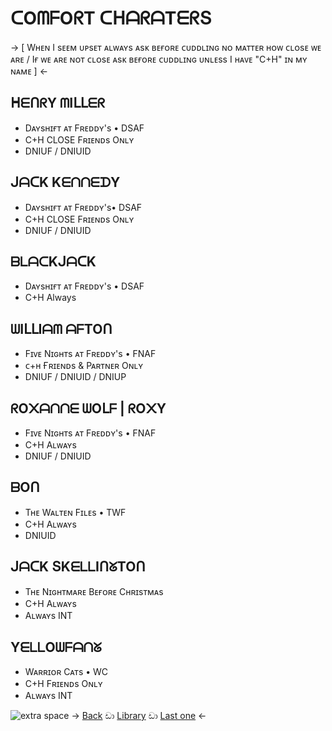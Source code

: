 # ᑕOᗰᖴOᖇT ᑕᕼᗩᖇᗩTᗴᖇՏ

-> [ Wʜᴇɴ I sᴇᴇᴍ ᴜᴘsᴇᴛ ᴀʟᴡᴀʏs ᴀsᴋ ʙᴇғᴏʀᴇ ᴄᴜᴅᴅʟɪɴɢ ɴᴏ ᴍᴀᴛᴛᴇʀ ʜᴏᴡ ᴄʟᴏsᴇ ᴡᴇ ᴀʀᴇ / Iғ ᴡᴇ ᴀʀᴇ ɴᴏᴛ ᴄʟᴏsᴇ ᴀsᴋ ʙᴇғᴏʀᴇ ᴄᴜᴅᴅʟɪɴɢ ᴜɴʟᴇss I ʜᴀᴠᴇ "C+H" ɪɴ ᴍʏ ɴᴀᴍᴇ ] <-

## ᕼᗴᑎᖇY ᗰIᒪᒪᗴᖇ
- Dᴀʏsʜɪғᴛ ᴀᴛ Fʀᴇᴅᴅʏ's • DSAF
- C+H CLOSE Fʀɪᴇɴᴅs Oɴʟʏ
- DNIUF / DNIUID

## ᒍᗩᑕK KᗴᑎᑎᗴᗪY
- Dᴀʏsʜɪғᴛ ᴀᴛ Fʀᴇᴅᴅʏ's• DSAF
- C+H CLOSE Fʀɪᴇɴᴅs Oɴʟʏ
- DNIUF / DNIUID

## ᗷᒪᗩᑕKᒍᗩᑕK
- Dᴀʏsʜɪғᴛ ᴀᴛ Fʀᴇᴅᴅʏ's • DSAF
- C+H Always

## ᗯIᒪᒪIᗩᗰ ᗩᖴTOᑎ
- Fɪᴠᴇ Nɪɢʜᴛs ᴀᴛ Fʀᴇᴅᴅʏ's • FNAF
- ᴄ+ʜ Ғʀɪᴇɴᴅs & Pᴀʀᴛɴᴇʀ Oɴʟʏ
- DNIUF / DNIUID / DNIUP

## ᖇO᙭ᗩᑎᑎᗴ ᗯOᒪᖴ | ᖇO᙭Y
- Fɪᴠᴇ Nɪɢʜᴛs ᴀᴛ Fʀᴇᴅᴅʏ's • FNAF
- C+H Aʟᴡᴀʏs
- DNIUF / DNIUID

## ᗷOᑎ
- Tʜᴇ Wᴀʟᴛᴇɴ Fɪʟᴇs • TWF
- C+H Aʟᴡᴀʏs
- DNIUID

## ᒍᗩᑕK ՏKᗴᒪᒪIᑎᘜTOᑎ
- Tʜᴇ Nɪɢʜᴛᴍᴀʀᴇ Bᴇғᴏʀᴇ Cʜʀɪsᴛᴍᴀs
- C+H Aʟᴡᴀʏs
- Aʟᴡᴀʏs INT

## YᗴᒪᒪOᗯᖴᗩᑎᘜ
- Wᴀʀʀɪᴏʀ Cᴀᴛs • WC
- C+H Fʀɪᴇɴᴅs Oɴʟʏ
- Aʟᴡᴀʏs INT

![extra space](https://i.postimg.cc/prGzr7PX/space.png)
-> [Back](https://rentry.co/Blueberry-is-dis-u3) ඩා [Library](https://rentry.co/Blueys-Library3) ඩා [Last one](https://rentry.co/Blueberrys-Obsessions3) <-
